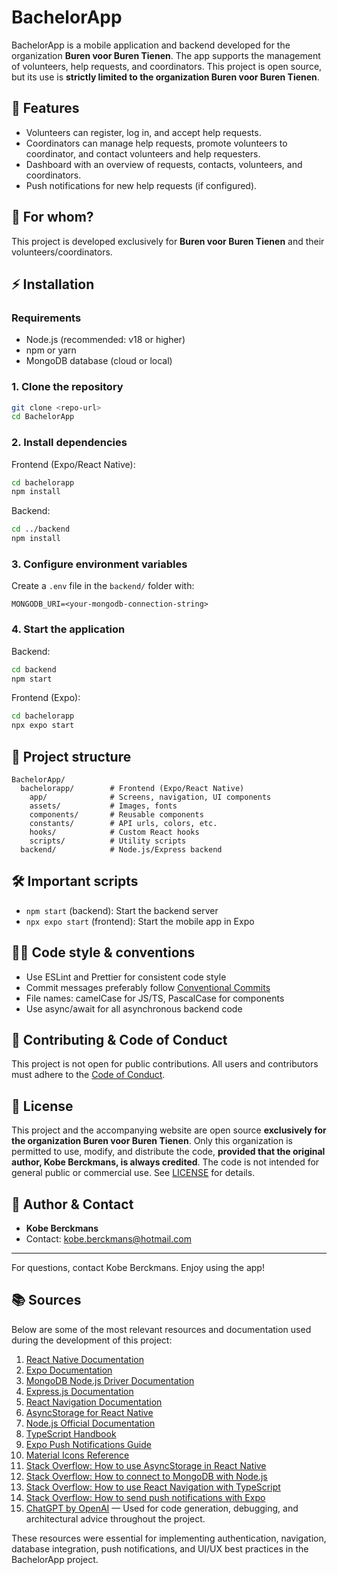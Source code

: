 # BachelorApp

BachelorApp is a mobile application and backend developed for the organization **Buren voor Buren Tienen**. The app supports the management of volunteers, help requests, and coordinators. This project is open source, but its use is **strictly limited to the organization Buren voor Buren Tienen**.

## 📱 Features
- Volunteers can register, log in, and accept help requests.
- Coordinators can manage help requests, promote volunteers to coordinator, and contact volunteers and help requesters.
- Dashboard with an overview of requests, contacts, volunteers, and coordinators.
- Push notifications for new help requests (if configured).

## 🏢 For whom?
This project is developed exclusively for **Buren voor Buren Tienen** and their volunteers/coordinators.

## ⚡ Installation
### Requirements
- Node.js (recommended: v18 or higher)
- npm or yarn
- MongoDB database (cloud or local)

### 1. Clone the repository
```bash
git clone <repo-url>
cd BachelorApp
```

### 2. Install dependencies
Frontend (Expo/React Native):
```bash
cd bachelorapp
npm install
```
Backend:
```bash
cd ../backend
npm install
```

### 3. Configure environment variables
Create a `.env` file in the `backend/` folder with:
```
MONGODB_URI=<your-mongodb-connection-string>
```

### 4. Start the application
Backend:
```bash
cd backend
npm start
```
Frontend (Expo):
```bash
cd bachelorapp
npx expo start
```

## 📁 Project structure
```
BachelorApp/
  bachelorapp/        # Frontend (Expo/React Native)
    app/              # Screens, navigation, UI components
    assets/           # Images, fonts
    components/       # Reusable components
    constants/        # API urls, colors, etc.
    hooks/            # Custom React hooks
    scripts/          # Utility scripts
  backend/            # Node.js/Express backend
```

## 🛠️ Important scripts
- `npm start` (backend): Start the backend server
- `npx expo start` (frontend): Start the mobile app in Expo

## 🧑‍💻 Code style & conventions
- Use ESLint and Prettier for consistent code style
- Commit messages preferably follow [Conventional Commits](https://www.conventionalcommits.org/)
- File names: camelCase for JS/TS, PascalCase for components
- Use async/await for all asynchronous backend code

## 🤝 Contributing & Code of Conduct
This project is not open for public contributions. All users and contributors must adhere to the [Code of Conduct](CODE_OF_CONDUCT.md).

## 📝 License
This project and the accompanying website are open source **exclusively for the organization Buren voor Buren Tienen**. Only this organization is permitted to use, modify, and distribute the code, **provided that the original author, Kobe Berckmans, is always credited**. The code is not intended for general public or commercial use. See [LICENSE](LICENSE) for details.

## 👤 Author & Contact
- **Kobe Berckmans**
- Contact: kobe.berckmans@hotmail.com

---
For questions, contact Kobe Berckmans. Enjoy using the app!

## 📚 Sources

Below are some of the most relevant resources and documentation used during the development of this project:

1. [React Native Documentation](https://reactnative.dev/docs/getting-started)
2. [Expo Documentation](https://docs.expo.dev/)
3. [MongoDB Node.js Driver Documentation](https://mongodb.github.io/node-mongodb-native/)
4. [Express.js Documentation](https://expressjs.com/)
5. [React Navigation Documentation](https://reactnavigation.org/docs/getting-started)
6. [AsyncStorage for React Native](https://react-native-async-storage.github.io/async-storage/docs/install/)
7. [Node.js Official Documentation](https://nodejs.org/en/docs)
8. [TypeScript Handbook](https://www.typescriptlang.org/docs/handbook/intro.html)
9. [Expo Push Notifications Guide](https://docs.expo.dev/push-notifications/overview/)
10. [Material Icons Reference](https://fonts.google.com/icons)
11. [Stack Overflow: How to use AsyncStorage in React Native](https://stackoverflow.com/questions/55399548/how-to-use-asyncstorage-in-react-native)
12. [Stack Overflow: How to connect to MongoDB with Node.js](https://stackoverflow.com/questions/13405129/how-do-i-connect-to-mongodb-with-node-js)
13. [Stack Overflow: How to use React Navigation with TypeScript](https://stackoverflow.com/questions/61214337/how-to-use-react-navigation-with-typescript)
14. [Stack Overflow: How to send push notifications with Expo](https://stackoverflow.com/questions/50269538/how-to-send-push-notifications-with-expo)
15. [ChatGPT by OpenAI](https://chat.openai.com/) — Used for code generation, debugging, and architectural advice throughout the project.

These resources were essential for implementing authentication, navigation, database integration, push notifications, and UI/UX best practices in the BachelorApp project. 
